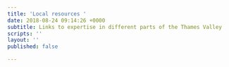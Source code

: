 ```yaml
---
title: 'Local resources '
date: 2018-08-24 09:14:26 +0000
subtitle: Links to expertise in different parts of the Thames Valley
scripts: ''
layout: ''
published: false

---
```

